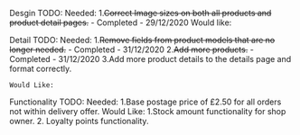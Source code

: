 Desgin TODO:
    Needed:
        1.<del>Correct Image sizes on both all products and product detail pages.</del> - Completed - 29/12/2020
    Would like:

Detail TODO:
    Needed:
        1.<del>Remove fields from product models that are no longer needed.</del> - Completed - 31/12/2020
        2.<del>Add more products.</del> - Completed - 31/12/2020
        3.Add more product details to the details page and format correctly.
        
    Would Like:

Functionality TODO:
    Needed:
        1.Base postage price of £2.50 for all orders not within delivery offer.
    Would Like:
        1.Stock amount functionality for shop owner.
        2. Loyalty points functionality.

